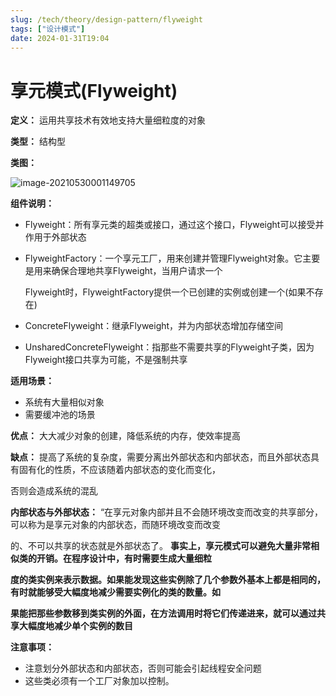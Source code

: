```yaml
---
slug: /tech/theory/design-pattern/flyweight
tags: ["设计模式"]
date: 2024-01-31T19:04
---
```

# 享元模式(Flyweight)

**定义：** 运用共享技术有效地支持大量细粒度的对象

**类型：** 结构型

**类图：** 

![image-20210530001149705](https://picgo-starry.oss-cn-beijing.aliyuncs.com/img/DesignPattern/Flyweight.png)

**组件说明：** 

- Flyweight：所有享元类的超类或接口，通过这个接口，Flyweight可以接受并作用于外部状态

- FlyweightFactory：一个享元工厂，用来创建并管理Flyweight对象。它主要是用来确保合理地共享Flyweight，当用户请求一个

  Flyweight时，FlyweightFactory提供一个已创建的实例或创建一个(如果不存在)

- ConcreteFlyweight：继承Flyweight，并为内部状态增加存储空间

- UnsharedConcreteFlyweight：指那些不需要共享的Flyweight子类，因为Flyweight接口共享为可能，不是强制共享

**适用场景：** 

- 系统有大量相似对象
- 需要缓冲池的场景

**优点：** 大大减少对象的创建，降低系统的内存，使效率提高

**缺点：** 提高了系统的复杂度，需要分离出外部状态和内部状态，而且外部状态具有固有化的性质，不应该随着内部状态的变化而变化，

否则会造成系统的混乱

**内部状态与外部状态：** “在享元对象内部并且不会随环境改变而改变的共享部分，可以称为是享元对象的内部状态，而随环境改变而改变

的、不可以共享的状态就是外部状态了。 **事实上，享元模式可以避免大量非常相似类的开销。在程序设计中，有时需要生成大量细粒**

**度的类实例来表示数据。如果能发现这些实例除了几个参数外基本上都是相同的，有时就能够受大幅度地减少需要实例化的类的数量。如**

**果能把那些参数移到类实例的外面，在方法调用时将它们传递进来，就可以通过共享大幅度地减少单个实例的数目** 

**注意事项：**

- 注意划分外部状态和内部状态，否则可能会引起线程安全问题
- 这些类必须有一个工厂对象加以控制。
